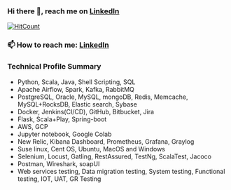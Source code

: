 ### Hi there 👋, reach me on [LinkedIn](https://www.linkedin.com/in/ashokballolli/)
[![HitCount](http://hits.dwyl.com/ashokballolli/ashokballolli.svg)](http://hits.dwyl.com/ashokballolli/ashokballolli)

### 📫 How to reach me: [LinkedIn](https://www.linkedin.com/in/ashokballolli/)

### Technical Profile Summary
- Python, Scala, Java, Shell Scripting, SQL
- Apache Airflow, Spark, Kafka, RabbitMQ
- PostgreSQL, Oracle, MySQL, mongoDB, Redis, Memcache, MySQL+RocksDB, Elastic search, Sybase
- Docker, Jenkins(CI/CD), GitHub, Bitbucket, Jira
- Flask, Scala+Play, Spring-boot
- AWS, GCP
- Jupyter notebook, Google Colab
- New Relic, Kibana Dashboard, Prometheus, Grafana, Graylog
- Suse linux, Cent OS, Ubuntu, MacOS and Windows
- Selenium, Locust, Gatling, RestAssured, TestNg, ScalaTest, Jacoco
- Postman, Wireshark, soapUI
- Web services testing, Data migration testing, System testing, Functional testing, IOT, UAT, GR Testing 
